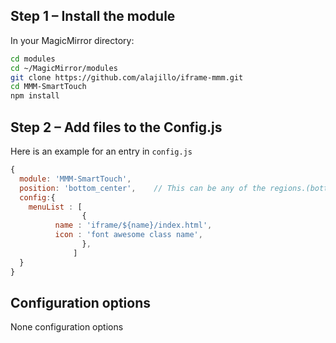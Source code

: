 ## Step 1 – Install the module

In your MagicMirror directory:

```bash 
cd modules
cd ~/MagicMirror/modules
git clone https://github.com/alajillo/iframe-mmm.git
cd MMM-SmartTouch
npm install
```

## Step 2 – Add files to the Config.js

Here is an example for an entry in `config.js`

```javascript
{
  module: 'MMM-SmartTouch', 
  position: 'bottom_center',    // This can be any of the regions.(bottom-center Recommended)
  config:{ 
    menuList : [
				{
          name : 'iframe/${name}/index.html',
          icon : 'font awesome class name',
				},
			  ]
  }
}
```

## Configuration options

None configuration options
